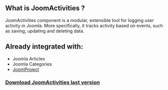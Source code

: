 ## What is JoomActivities ?
JoomActivities component is a modular, extensible tool for logging user activity in Joomla. More specifically, it tracks activity based on events, such as saving, updating and deleting data.

## Already integrated with:
- Joomla Articles
- Joomla Categories
- [JoomProject](https://www.joomboost.com/joomla-components/product/14-components/138-joomproject.html)

### [Download JoomActivities last version](https://www.joomboost.com/joomla-components/product/14-components/163-joomactivities.html)
